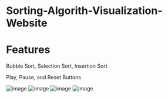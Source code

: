 # Sorting-Algorith-Visualization-Website

<h1>Features</h1>
<p>		Bubble Sort, Selection Sort, Insertion Sort</p>
<p>		Play, Pause, and Reset Buttons</p>

![image](https://user-images.githubusercontent.com/87908317/159593178-a7f74d8e-b76e-4874-9f0e-ec908f726af5.png)
![image](https://user-images.githubusercontent.com/87908317/159593119-80985436-b041-45db-a1d6-6f1183cf7f6b.png)
![image](https://user-images.githubusercontent.com/87908317/159593138-8fa7de2c-0488-4b5a-bb90-3bead6d0fde7.png)
![image](https://user-images.githubusercontent.com/87908317/159593160-64b0ed3f-48ee-4da3-8321-9f4b65454bc3.png)

